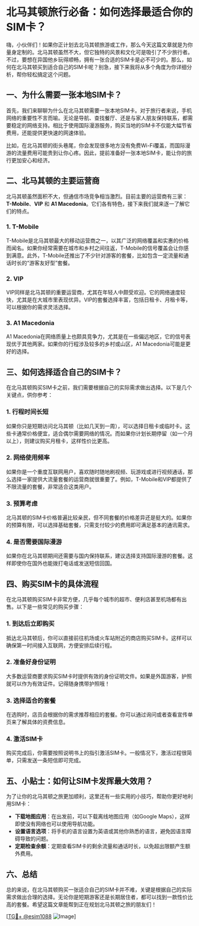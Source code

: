 # 北马其顿旅行必备：如何选择最适合你的SIM卡？

嗨，小伙伴们！如果你正计划去北马其顿旅游或工作，那么今天这篇文章就是为你量身定制的。北马其顿虽然不大，但它独特的风景和文化可是吸引了不少旅行者。不过，要想在异国他乡玩得顺畅，拥有一张合适的SIM卡是必不可少的。那么，如何在北马其顿买到适合自己的SIM卡呢？别急，接下来我将从多个角度为你详细分析，帮你轻松搞定这个问题。

## 一、为什么需要一张本地SIM卡？

首先，我们来聊聊为什么在北马其顿需要一张本地SIM卡。对于旅行者来说，手机网络的重要性不言而喻。无论是导航、查找餐厅、还是与家人朋友保持联系，都需要稳定的网络支持。相比于使用国际漫游服务，购买当地的SIM卡不仅能大幅节省费用，还能提供更快速的网速体验。

比如，在北马其顿的街头巷尾，你会发现很多地方没有免费Wi-Fi覆盖，而国际漫游的流量费用可能贵到让你心疼。因此，提前准备好一张本地SIM卡，能让你的旅行更加安心和经济。

## 二、北马其顿的主要运营商

北马其顿虽然面积不大，但通信市场竞争相当激烈。目前主要的运营商有三家：**T-Mobile**、**VIP** 和 **A1 Macedonia**。它们各有特色，接下来我们就来逐一了解它们的特点。

### 1. T-Mobile
T-Mobile是北马其顿最大的移动运营商之一，以其广泛的网络覆盖和实惠的价格而闻名。如果你经常需要在城市和乡村之间往返，T-Mobile的信号覆盖会让你感到满意。此外，T-Mobile还推出了不少针对游客的套餐，比如包含一定流量和通话时长的“游客友好型”套餐。

### 2. VIP
VIP同样是北马其顿的重要运营商，尤其在年轻人中颇受欢迎。它的网络速度较快，尤其是在大城市里表现优异。VIP的套餐选择丰富，包括日租卡、月租卡等，可以根据你的需求灵活选择。

### 3. A1 Macedonia
A1 Macedonia在网络质量上也颇具竞争力，尤其是在一些偏远地区，它的信号表现优于其他两家。如果你的行程涉及较多的乡村或山区，A1 Macedonia可能是更好的选择。

## 三、如何选择适合自己的SIM卡？

在北马其顿购买SIM卡之前，我们需要根据自己的实际需求做出选择。以下是几个关键点，供你参考：

### 1. 行程时间长短
如果你只是短期访问北马其顿（比如几天到一周），可以选择日租卡或临时卡。这些卡通常价格便宜，适合偶尔需要网络的情况。而如果你计划长期停留（如一个月以上），则建议购买月租卡，这样性价比更高。

### 2. 网络使用频率
如果你是一个重度互联网用户，喜欢随时随地刷视频、玩游戏或进行视频通话，那么选择一家提供大流量套餐的运营商就很重要了。例如，T-Mobile和VIP都提供了不限流量的套餐，非常适合这类用户。

### 3. 预算考虑
北马其顿的SIM卡价格普遍比较亲民，但不同套餐的价格差异还是挺大的。如果你的预算有限，可以选择基础套餐，只需支付较少的费用即可满足基本的通讯需求。

### 4. 是否需要国际漫游
如果你在北马其顿期间还需要与国内保持联系，建议选择支持国际漫游的套餐。这样即使你在国外也能拨打电话或发送短信回国。

## 四、购买SIM卡的具体流程

在北马其顿购买SIM卡非常方便，几乎每个城市的超市、便利店甚至机场都有出售。以下是一些常见的购买步骤：

### 1. 到达后立即购买
抵达北马其顿后，你可以直接前往机场或火车站附近的商店购买SIM卡。这样可以确保第一时间接入互联网，方便安排后续行程。

### 2. 准备好身份证明
大多数运营商要求购买SIM卡时提供有效的身份证明文件。如果是外国游客，护照就可以作为有效证件。记得随身携带护照哦！

### 3. 选择适合的套餐
在选购时，店员会根据你的需求推荐相应的套餐。你可以通过询问或者查看宣传单页来了解具体的资费信息。

### 4. 激活SIM卡
购买完成后，你需要按照说明书上的指引激活SIM卡。一般情况下，激活过程很简单，只需发送一条短信即可完成。

## 五、小贴士：如何让SIM卡发挥最大效用？

为了让你的北马其顿之旅更加顺利，这里还有一些实用的小技巧，帮助你更好地利用SIM卡：

- **下载地图应用**：在出发前，可以下载离线地图应用（如Google Maps），这样即使没有网络也可以使用导航功能。
- **设置语言选项**：将手机的语言设置为英语或其他你熟悉的语言，避免因语言障碍导致的问题。
- **定期检查余额**：定期查看SIM卡的剩余流量和通话时长，以免超出限额产生额外费用。

## 六、总结

总的来说，在北马其顿购买一张适合自己的SIM卡并不难，关键是根据自己的实际需求做出合理的选择。无论你是短期游客还是长期居住者，都可以找到一款性价比高的套餐。希望这篇文章能帮到正在规划北马其顿之旅的朋友们！

[[TG💪+ @esim1088](https://t.me/s/esim1088) ![Image](https://i.postimg.cc/4NQfJmqS/Snipaste-2025-05-13-00-14-12.png)]